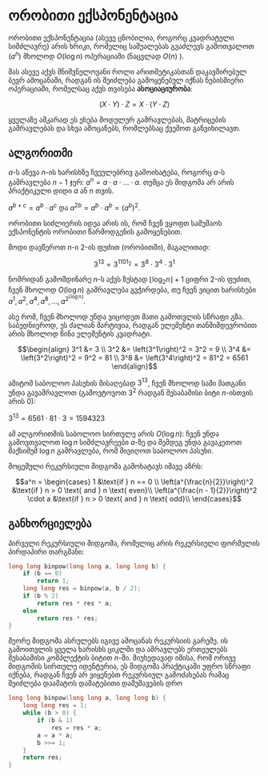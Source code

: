 # ორობითი ექსპონენტაცია

ორობითი ექსპონენტაცია (ასევე ცნობილია, როგორც კვადრატული სიმძლავრე) არის ხრიკი, რომელიც საშუალებას გვაძლევს გამოთვალოთ $(a^n)$ მხოლოდ $O(\log n)$ ოპერაციაში (ნაცვლად $O(n)$ ).

მას ასევე აქვს მნიშვნელოვანი როლი არითმეტიკასთან დაკავშირებულ ბევრ ამოცანაში, რადგან ის
შეიძლება გამოყენებულ იქნას ნებისმიერი ოპერაციაში, რომელსაც აქვს თვისება **ასოციაციურობა**:

$$(X \cdot Y) \cdot Z = X \cdot (Y \cdot Z)$$

ყველაზე აშკარად ეს ეხება მოდულურ გამრავლებას, მატრიცების გამრავლებას და სხვა ამოცანებს, რომლებსაც ქვემოთ განვიხილავთ.

## ალგორითმი
$a$-ს აწევა $n$-ის ხარისხზე ჩვეულებრივ გამოიხატება, როგორც $a$-ს გამრავლება $n-1$ ჯერ:
$a^{n} = a \cdot a \cdot \ldots \cdot a$. თუმცა ეს მიდგომა არ არის პრაქტიკული დიდი $a$ ან $n$ თვის.

$a^{b+c} = a^b \cdot a^c$ და $a^{2b} = a^b \cdot a^b = (a^b)^2$.

ორობითი სიძლიერის იდეა არის ის, რომ ჩვენ ვყოფთ სამუშაოს ექსპონენტის ორობითი წარმოდგენის გამოყენებით.

მოდი დავწეროთ $n$-ი 2-ის ფუძით (ორობითში), მაგალითად:

$$3^{13} = 3^{1101_2} = 3^8 \cdot 3^4 \cdot 3^1$$

ნომრიდან გამომდინარე $n$-ს აქვს ზუსტად $\lfloor \log_2 n \rfloor + 1$ ციფრი 2-ის ფუძით, ჩვენ მხოლოდ $O(\log n)$ გამრავლება გვჭირდება, თუ ჩვენ ვიცით ხარისხები $a^1, a^2, a^4, a^8, \dots, a^{2^{\lfloor \log n \rfloor}}$.

ასე რომ, ჩვენ მხოლოდ უნდა ვიცოდეთ მათი გამოთვლის სწრაფი გზა. საბედნიეროდ, ეს ძალიან მარტივია, რადგან ელემენტი თანმიმდევრობით არის მხოლოდ წინა ელემენტის კვადრატი.

$$\begin{align}
3^1 &= 3 \\
3^2 &= \left(3^1\right)^2 = 3^2 = 9 \\
3^4 &= \left(3^2\right)^2 = 9^2 = 81 \\
3^8 &= \left(3^4\right)^2 = 81^2 = 6561
\end{align}$$

ამიტომ საბოლოო პასუხის მისაღებად $3^{13}$, ჩვენ მხოლოდ სამი მათგანი უნდა გავამრავლოთ (გამოვტოვოთ $3^2$ რადგან შესაბამისი ბიტი $n$-ისთვის არის 0):

$3^{13} = 6561 \cdot 81 \cdot 3 = 1594323$

ამ ალგორითმის საბოლოო სირთულე არის $O(\log n)$: ჩვენ უნდა გამოვთვალოთ $\log n$ სიმძლავრეები $a$-ზე და შემდეგ უნდა გავაკეთოთ მაქსიმუმ $\log n$ გამრავლება, რომ მივიღოთ საბოლოო პასუხი.

მოცემული რეკურსიული მიდგომა გამოხატავს იმავე აზრს:

$$a^n = \begin{cases}
1 &\text{if } n == 0 \\
\left(a^{\frac{n}{2}}\right)^2 &\text{if } n > 0 \text{ and } n \text{ even}\\
\left(a^{\frac{n - 1}{2}}\right)^2 \cdot a &\text{if } n > 0 \text{ and } n \text{ odd}\\
\end{cases}$$

## განხორციელება

პირველი რეკურსიული მიდგომა, რომელიც არის რეკურსიული ფორმულის პირდაპირი თარგმანი:

```cpp
long long binpow(long long a, long long b) {
    if (b == 0)
        return 1;
    long long res = binpow(a, b / 2);
    if (b % 2)
        return res * res * a;
    else
        return res * res;
}
```

მეორე მიდგომა ასრულებს იგივე ამოცანას რეკურსიის გარეშე.
ის გამოითვლის ყველა ხარისხს ციკლში და ამრავლებს ერთეულებს შესაბამისი კომპლექტის ბიტით $n$-ში.
მიუხედავად იმისა, რომ ორივე მიდგომის სირთულე იდენტურია, ეს მიდგომა პრაქტიკაში უფრო სწრაფი იქნება, რადგან ჩვენ არ ვიყენებთ რეკურსიულ გამოძახებას რამაც შეიძლება დაამატოს დამატებითი დამუშავების დრო

```cpp
long long binpow(long long a, long long b) {
    long long res = 1;
    while (b > 0) {
        if (b & 1)
            res = res * a;
        a = a * a;
        b >>= 1;
    }
    return res;
}
```
